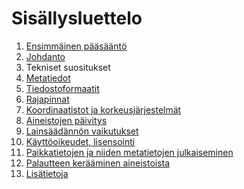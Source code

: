 Sisällysluettelo
================

1. [Ensimmäinen pääsääntö](PrimeDirective.md)
2. [Johdanto](Johdanto.md)
3. Tekniset suositukset 
  1. [Metatiedot](Metatiedot.md) 
  2. [Tiedostoformaatit](Tiedostoformaatti.md) 
  3. [Rajapinnat](Rajapinta.md) 
  4. [Koordinaatistot ja korkeusjärjestelmät](Koordinaatistot.md) 
  5. [Aineistojen päivitys](AineistojenPaivitys.md) 
4. [Lainsäädännön vaikutukset](Laki.md) 
5. [Käyttöoikeudet, lisensointi](Käyttöoikeudet.md)
6. [Paikkatietojen ja niiden metatietojen julkaiseminen](Julkaiseminen.md)
7. [Palautteen kerääminen aineistoista](Palaute.md)
8. [Lisätietoja](Lisätietoja.md)


